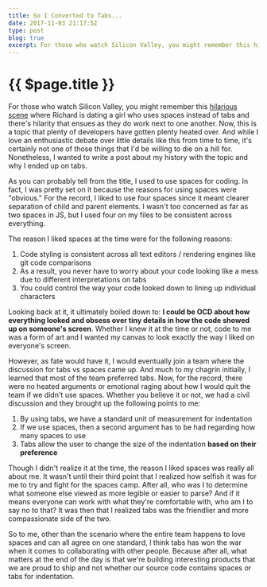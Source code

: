 ```yaml
---
title: So I Converted to Tabs...
date: 2017-11-03 21:17:52
type: post
blog: true
excerpt: For those who watch Silicon Valley, you might remember this hilarious scene where Richard is dating a girl who uses spaces instead of tabs and there's hilarity that ensues as they do work next to one another. Now, this is a topic that plenty of developers have gotten plenty heated over. And while I love an enthusiastic debate over little details like this from time to time, it's certainly not one of those things that I'd be willing to die on a hill for. Nonetheless, I wanted to write a post about my history with the topic and why I ended up on tabs.
---
```


# {{ $page.title }}

For those who watch Silicon Valley, you might remember this [hilarious scene](https://www.youtube.com/watch?v=SsoOG6ZeyUI) where Richard is dating a girl who uses spaces instead of tabs and there's hilarity that ensues as they do work next to one another. Now, this is a topic that plenty of developers have gotten plenty heated over. And while I love an enthusiastic debate over little details like this from time to time, it's certainly not one of those things that I'd be willing to die on a hill for. Nonetheless, I wanted to write a post about my history with the topic and why I ended up on tabs.

As you can probably tell from the title, I used to use spaces for coding. In fact, I was pretty set on it because the reasons for using spaces were "obvious." For the record, I liked to use four spaces since it meant clearer separation of child and parent elements. I wasn't too concerned as far as two spaces in JS, but I used four on my files to be consistent across everything.

The reason I liked spaces at the time were for the following reasons:

1. Code styling is consistent across all text editors / rendering engines like git code comparisons
2. As a result, you never have to worry about your code looking like a mess due to different interpretations on tabs
3. You could control the way your code looked down to lining up individual characters

Looking back at it, it ultimately boiled down to: **I could be OCD about how everything looked and obsess over tiny details in how the code showed up on someone's screen**. Whether I knew it at the time or not, code to me was a form of art and I wanted my canvas to look exactly the way I liked on everyone's screen.

However, as fate would have it, I would eventually join a team where the discussion for tabs vs spaces came up. And much to my chagrin initially, I learned that most of the team preferred tabs. Now, for the record, there were no heated arguments or emotional raging about how I would quit the team if we didn't use spaces. Whether you believe it or not, we had a civil discussion and they brought up the following points to me:

1. By using tabs, we have a standard unit of measurement for indentation
2. If we use spaces, then a second argument has to be had regarding how many spaces to use
3. Tabs allow the user to change the size of the indentation **based on their preference**

Though I didn't realize it at the time, the reason I liked spaces was really all about me. It wasn't until their third point that I realized how selfish it was for me to try and fight for the spaces camp. After all, who was I to determine what someone else viewed as more legible or easier to parse? And if it means everyone can work with what they're comfortable with, who am I to say no to that? It was then that I realized tabs was the friendlier and more compassionate side of the two. 

So to me, other than the scenario where the entire team happens to love spaces and can all agree on one standard, I think tabs has won the war when it comes to collaborating with other people. Because after all, what matters at the end of the day is that we're building interesting products that we are proud to ship and not whether our source code contains spaces or tabs for indentation.
